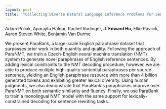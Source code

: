 ```yaml
---
layout: post
title:  "Collecting Diverse Natural Language Inference Problems for Sentence Representation Evaluation"
---
```


Adam Poliak, Aparajita Haldar, Rachel Rudinger, __J. Edward Hu__, Ellie Pavlick, Aaron Steven White, Benjamin Van Durme

We present ParaBank, a large-scale English paraphrase dataset that surpasses prior work in both quantity and quality. Following the approach of ParaNMT, we train a Czech-English neural machine translation (NMT) system to generate novel paraphrases of English reference sentences. By adding lexical constraints to the NMT decoding procedure, however, we are able to produce multiple high-quality sentential paraphrases per source sentence, yielding an English paraphrase resource with more than 4 billion generated tokens and exhibiting greater lexical diversity. Using human judgments, we also demonstrate that ParaBank's paraphrases improve over ParaNMT on both semantic similarity and fluency. Finally, we use ParaBank to train a monolingual NMT model with the same support for lexically-constrained decoding for sentence rewriting tasks.
